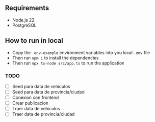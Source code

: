 ## Requirements

- Node.js 22
- PostgreSQL

## How to run in local

- Copy the `.env-example` environment variables into you local `.env` file
- Then run `npm i` to install the dependencies
- Then run `npx ts-node src/app.ts` to run the application

### TODO

- [ ] Seed para data de vehiculos
- [ ] Seed para data de provincia/ciudad
- [ ] Conexion con frontend
- [ ] Crear publicacion
- [ ] Traer data de vehiculos
- [ ] Traer data de provincia/ciudad
